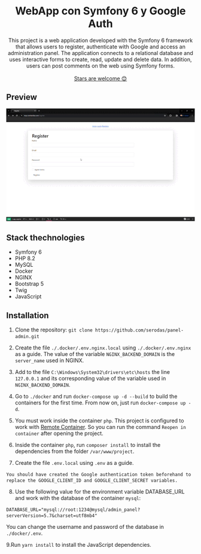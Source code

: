 <h1 align="center">
  WebApp con Symfony 6 y Google Auth
</h1>

<p align="center">
 This project is a web application developed with the Symfony 6 framework that allows users to register, authenticate with Google and access an administration panel. The application connects to a relational database and uses interactive forms to create, read, update and delete data. In addition, users can post comments on the web using Symfony forms.
  <br />
  <br />
  <a href="https://github.com/serodas/panel-admin">Stars are welcome 😊</a>
</p>

## Preview
![Preview](/panel_admin.gif)

## Stack thechnologies
- Symfony 6
- PHP 8.2
- MySQL
- Docker
- NGINX
- Bootstrap 5
- Twig
- JavaScript

## Installation

1. Clone the repository: `git clone https://github.com/serodas/panel-admin.git`

2. Create the file `./.docker/.env.nginx.local` using `./.docker/.env.nginx` as a guide. The value of the variable `NGINX_BACKEND_DOMAIN` is the `server_name` used in NGINX.

3. Add to the file `C:\Windows\System32\drivers\etc\hosts` the line `127.0.0.1` and its corresponding value of the variable used in `NGINX_BACKEND_DOMAIN`.

4. Go to `./docker` and run `docker-compose up -d --build` to build the containers for the first time. From now on, just run `docker-compose up -d`.

5. You must work inside the container `php`. This project is configured to work with [Remote Container](https://marketplace.visualstudio.com/items?itemName=ms-vscode-remote.remote-containers). So you can run the command `Reopen in container` after opening the project.

6. Inside the container `php`, run `composer install` to install the dependencies from the folder `/var/www/project`.

7. Create the file `.env.local` using `.env` as a guide.

```
You should have created the Google authentication token beforehand to replace the GOOGLE_CLIENT_ID and GOOGLE_CLIENT_SECRET variables.
```

8. Use the following value for the environment variable DATABASE_URL and work with the database of the container `mysql`:
```
DATABASE_URL="mysql://root:1234@mysql/admin_panel?serverVersion=5.7&charset=utf8mb4"
```
You can change the username and password of the database in `./docker/.env`.

9.Run `yarn install` to install the JavaScript dependencies.
